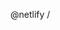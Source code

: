 <!--Set an entry path if your PR has a primary page for review.
    Add a relative path next to `@netlify` below.-->

@netlify /
